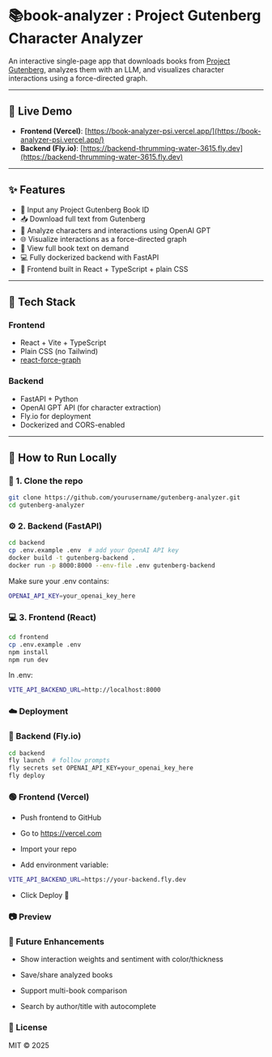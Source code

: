 # 📚book-analyzer : Project Gutenberg Character Analyzer

An interactive single-page app that downloads books from [Project Gutenberg](https://www.gutenberg.org), analyzes them with an LLM, and visualizes character interactions using a force-directed graph.

---

## 🔗 Live Demo

- **Frontend (Vercel)**: [https://book-analyzer-psi.vercel.app/](https://book-analyzer-psi.vercel.app/)
- **Backend (Fly.io)**: [https://backend-thrumming-water-3615.fly.dev](https://backend-thrumming-water-3615.fly.dev)

---

## ✨ Features

- 🔎 Input any Project Gutenberg Book ID
- 📥 Download full text from Gutenberg
- 🧠 Analyze characters and interactions using OpenAI GPT
- 🌐 Visualize interactions as a force-directed graph
- 📖 View full book text on demand
- 💻 Fully dockerized backend with FastAPI
- 🎨 Frontend built in React + TypeScript + plain CSS

---

## 🚀 Tech Stack

### Frontend
- React + Vite + TypeScript
- Plain CSS (no Tailwind)
- [react-force-graph](https://github.com/vasturiano/react-force-graph)

### Backend
- FastAPI + Python
- OpenAI GPT API (for character extraction)
- Fly.io for deployment
- Dockerized and CORS-enabled

---

## 🧪 How to Run Locally

### 🔧 1. Clone the repo
```bash
git clone https://github.com/yourusername/gutenberg-analyzer.git
cd gutenberg-analyzer
```

### ⚙️ 2. Backend (FastAPI)
```bash
cd backend
cp .env.example .env  # add your OpenAI API key
docker build -t gutenberg-backend .
docker run -p 8000:8000 --env-file .env gutenberg-backend
```
Make sure your .env contains:
```bash
OPENAI_API_KEY=your_openai_key_here
```

### 💻 3. Frontend (React)
```bash
cd frontend
cp .env.example .env
npm install
npm run dev
```

In .env:
```bash
VITE_API_BACKEND_URL=http://localhost:8000
```

### ☁️ Deployment
### 🔵 Backend (Fly.io)
```bash
cd backend
fly launch  # follow prompts
fly secrets set OPENAI_API_KEY=your_openai_key_here
fly deploy
```

### 🟢 Frontend (Vercel)
- Push frontend to GitHub

- Go to https://vercel.com

- Import your repo

- Add environment variable:
```bash
VITE_API_BACKEND_URL=https://your-backend.fly.dev
```
- Click Deploy 🎉


### 📷 Preview


### 🧠 Future Enhancements
- Show interaction weights and sentiment with color/thickness

- Save/share analyzed books

- Support multi-book comparison

- Search by author/title with autocomplete

### 📜 License
MIT © 2025

